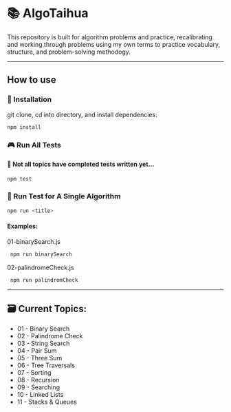 # 📚 **AlgoTaihua**

This repository is built for algorithm problems and practice, recalibrating and working through problems using my own terms to practice vocabulary, structure, and problem-solving methodogy.

---

## **How to use**

### 👾 Installation

git clone, cd into directory, and install dependencies:

```bash
npm install
```

### 🎮 Run All Tests

#### 📝 Not all topics have completed tests written yet...

```bash
npm test
```

### 📇 Run Test for A Single Algorithm

```bash
npm run <title>
```

#### Examples:

01-binarySearch.js

```bash
 npm run binarySearch
```

02-palindromeCheck.js

```bash
 npm run palindromCheck
```

---

## 🗃 Current Topics:

- 01 - Binary Search
- 02 - Palindrome Check
- 03 - String Search
- 04 - Pair Sum
- 05 - Three Sum
- 06 - Tree Traversals
- 07 - Sorting
- 08 - Recursion
- 09 - Searching
- 10 - Linked Lists
- 11 - Stacks & Queues

